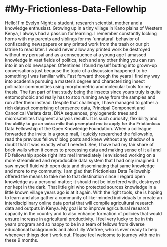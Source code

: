 #My-Frictionless-Data-Fellowhip
==============================
Hello! I'm Evelyn Night; a student, research scientist, mother and a knowledge enthusiast. Growing up in a tiny village in Kano plains of Western Kenya, I always had a passion for learning. I remember constantly locking horns with my parents and siblings for my 'unnatural' behavior of confiscating newspapers or any printed work from the trash or our pit latrine to read later. I would never allow any printed work be destroyed without my perusal and as a consequence at a young age I amassed knowledge in vast fields of politics, tech and any other thing you can run into in an old newspaper. Oftentimes I found myself butting into grown-up conversations just because the topic of a discussion happened to be something I was familiar with. Fast forward through the years I find my way into academia pursuing a master’s degree and characterizing insect pollinator communities using morphometric and molecular tools for my thesis. The fun part of that study being the insects since yours truly is quite entomophobic and really has to stop running away from the samples and run after them instead. Despite that challenge, I have managed to gather a rich dataset comprising of presence data, Principal Component and Canonical Variate data, DNA sequences, phylogenetic trees and microsatellites fragment analysis results. It is such curiosity, flexibility and the ability to go an extra mile that prompted me to apply for the Frictionless Data Fellowship of the Open Knowledge Foundation. When a colleague forwarded the invite in a group mail, I quickly researched the fellowship, read the previous fellows' blog posts and knew without any shadow of a doubt that it was exactly what I needed. See, I have had my fair share of brick walls when it comes to processing data and making sense of it all and FD fellowship spoke right into me! Immediately I envisioned working on a more streamlined and reproducible data system that I had only imagined. I saw myself fluid with open data and disseminating that same knowledge and more to my community. I am glad that Frictionless Data Fellowship offered the means to take me to that destination since I regard open knowledge as a personal matter; it should not be interfered with, destroyed nor kept in the dark. That little girl who protected sources knowledge in a little known village years ago is at it again. With the right tools, she is hoping to learn and also gather a community of like-minded individuals to create an interdisciplinary online data portal that will compile agricultural research data and outputs in Kenya. My goal is to improve agricultural research capacity in the country and to also enhance formation of policies that would ensure increase in agricultural productivity. I feel very lucky to be in this years program and so happy to be in a team of fellows from diverse educational backgrounds and also Lilly Winfree, who is ever ready to help whenever things don't work out. Please feel welcome to journey with me in these 9 months.


